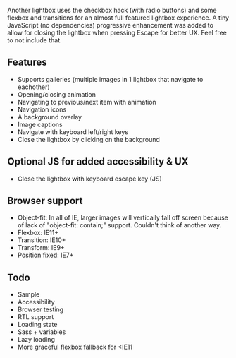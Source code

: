 Another lightbox uses the checkbox hack (with radio buttons) and some flexbox and transitions for an almost full featured lightbox experience. A tiny JavaScript (no dependencies) progressive enhancement was added to allow for closing the lightbox when pressing Escape for better UX. Feel free to not include that.

## Features
* Supports galleries (multiple images in 1 lightbox that navigate to eachother)
* Opening/closing animation
* Navigating to previous/next item with animation
* Navigation icons
* A background overlay
* Image captions
* Navigate with keyboard left/right keys
* Close the lightbox by clicking on the background

## Optional JS for added accessibility & UX
* Close the lightbox with keyboard escape key (JS)</li>

## Browser support
* Object-fit: In all of IE, larger images will vertically fall off screen because of lack of "object-fit: contain;" support. Couldn't think of another way.
* Flexbox: IE11+
* Transition: IE10+
* Transform: IE9+
* Position fixed: IE7+

## Todo
* Sample
* Accessibility
* Browser testing
* RTL support
* Loading state
* Sass + variables
* Lazy loading
* More graceful flexbox fallback for <IE11
